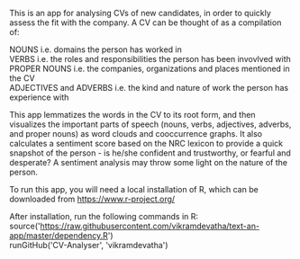 This is an app for analysing CVs of new candidates, in order to quickly assess the fit with the company. A CV can be thought of as a compilation of: 

NOUNS i.e. domains the person has worked in <br>
VERBS i.e. the roles and responsibilities the person has been invovlved with <br>
PROPER NOUNS i.e. the companies, organizations and places mentioned in the CV <br>
ADJECTIVES and ADVERBS i.e. the kind and nature of work the person has experience with <br>

This app lemmatizes the words in the CV to its root form, and then visualizes the important parts of speech (nouns, verbs, adjectives, adverbs, and proper nouns) as word clouds and cooccurrence graphs. It also calculates a sentiment score based on the NRC lexicon to provide a quick snapshot of the person - is he/she confident and trustworthy, or fearful and desperate? A sentiment analysis may throw some light on the nature of the person.

To run this app, you will need a local installation of R, which can be downloaded from https://www.r-project.org/

After installation, run the following commands in R: <br>
source('https://raw.githubusercontent.com/vikramdevatha/text-an-app/master/dependency.R') <br>
runGitHub('CV-Analyser', 'vikramdevatha')
